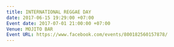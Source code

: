 ```yaml
---
title: INTERNATIONAL REGGAE DAY
date: 2017-06-15 19:29:00 +07:00
Event date: 2017-07-01 21:00:00 +07:00
Venue: MOJITO BAR
Event URL: https://www.facebook.com/events/800182560157878/
---
```



